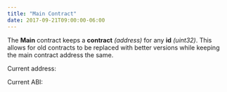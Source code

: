 ```yaml
---
title: "Main Contract"
date: 2017-09-21T09:00:00-06:00
---
```

The **Main** contract keeps a **contract** *(address)* for any **id** *(uint32)*. This allows for old contracts to be replaced with better versions while keeping the main contract address the same.

<!--RQC CODE solidity Main/Main.sol -->

Current address:
<!--RQC ADDRESS Main/Main.address -->

Current ABI:
<!--RQC ABI Main/Main.abi -->

